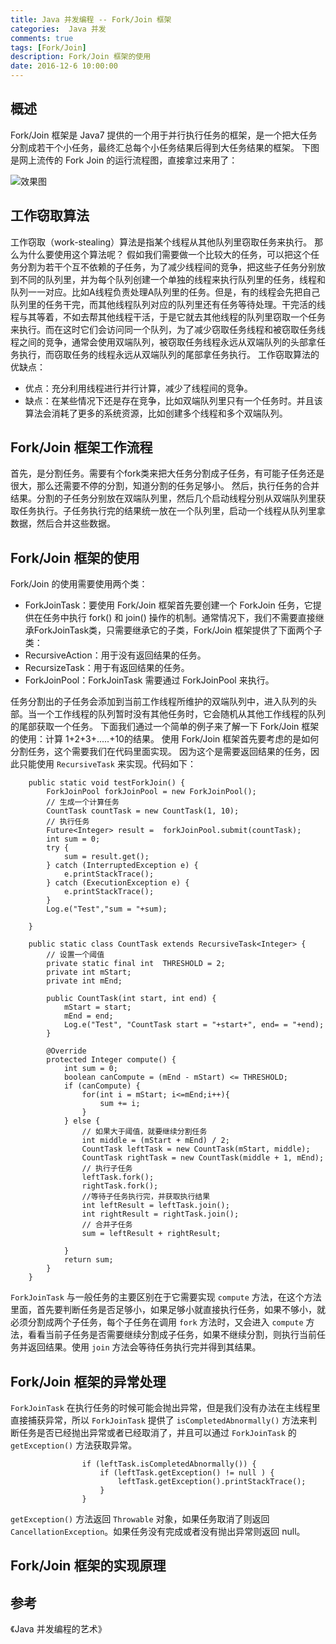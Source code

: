 ```yaml
---
title: Java 并发编程 -- Fork/Join 框架
categories:  Java 并发
comments: true
tags: [Fork/Join]
description: Fork/Join 框架的使用
date: 2016-12-6 10:00:00
---
```


## 概述

Fork/Join 框架是 Java7 提供的一个用于并行执行任务的框架，是一个把大任务分割成若干个小任务，最终汇总每个小任务结果后得到大任务结果的框架。
下图是网上流传的 Fork Join 的运行流程图，直接拿过来用了：

![效果图](/images/java-basic-fork-join-base/fork-join-principle.png)

## 工作窃取算法

工作窃取（work-stealing）算法是指某个线程从其他队列里窃取任务来执行。
那么为什么要使用这个算法呢？
假如我们需要做一个比较大的任务，可以把这个任务分割为若干个互不依赖的子任务，为了减少线程间的竞争，把这些子任务分别放到不同的队列里，并为每个队列创建一个单独的线程来执行队列里的任务，线程和队列一一对应。比如A线程负责处理A队列里的任务。但是，有的线程会先把自己队列里的任务干完，而其他线程队列对应的队列里还有任务等待处理。干完活的线程与其等着，不如去帮其他线程干活，于是它就去其他线程的队列里窃取一个任务来执行。而在这时它们会访问同一个队列，为了减少窃取任务线程和被窃取任务线程之间的竞争，通常会使用双端队列，被窃取任务线程永远从双端队列的头部拿任务执行，而窃取任务的线程永远从双端队列的尾部拿任务执行。
工作窃取算法的优缺点：

 - 优点：充分利用线程进行并行计算，减少了线程间的竞争。
 - 缺点：在某些情况下还是存在竞争，比如双端队列里只有一个任务时。并且该算法会消耗了更多的系统资源，比如创建多个线程和多个双端队列。

## Fork/Join 框架工作流程

首先，是分割任务。需要有个fork类来把大任务分割成子任务，有可能子任务还是很大，那么还需要不停的分割，知道分割的任务足够小。
然后，执行任务的合并结果。分割的子任务分别放在双端队列里，然后几个启动线程分别从双端队列里获取任务执行。子任务执行完的结果统一放在一个队列里，启动一个线程从队列里拿数据，然后合并这些数据。

## Fork/Join 框架的使用

Fork/Join 的使用需要使用两个类：

 - ForkJoinTask：要使用 Fork/Join 框架首先要创建一个 ForkJoin 任务，它提供在任务中执行 fork() 和 join() 操作的机制。通常情况下，我们不需要直接继承ForkJoinTask类，只需要继承它的子类，Fork/Join 框架提供了下面两个子类：
  - RecursiveAction：用于没有返回结果的任务。
  - RecursizeTask：用于有返回结果的任务。
 - ForkJoinPool：ForkJoinTask 需要通过 ForkJoinPool 来执行。

任务分割出的子任务会添加到当前工作线程所维护的双端队列中，进入队列的头部。当一个工作线程的队列暂时没有其他任务时，它会随机从其他工作线程的队列的尾部获取一个任务。
下面我们通过一个简单的例子来了解一下 Fork/Join 框架的使用：计算 1+2+3+.....+10的结果。
使用 Fork/Join 框架首先要考虑的是如何分割任务，这个需要我们在代码里面实现。
因为这个是需要返回结果的任务，因此只能使用 `RecursiveTask` 来实现。代码如下：

```
    public static void testForkJoin() {
        ForkJoinPool forkJoinPool = new ForkJoinPool();
        // 生成一个计算任务
        CountTask countTask = new CountTask(1, 10);
        // 执行任务
        Future<Integer> result =  forkJoinPool.submit(countTask);
        int sum = 0;
        try {
            sum = result.get();
        } catch (InterruptedException e) {
            e.printStackTrace();
        } catch (ExecutionException e) {
            e.printStackTrace();
        }
        Log.e("Test","sum = "+sum);

    }

    public static class CountTask extends RecursiveTask<Integer> {
        // 设置一个阈值
        private static final int  THRESHOLD = 2;
        private int mStart;
        private int mEnd;

        public CountTask(int start, int end) {
            mStart = start;
            mEnd = end;
            Log.e("Test", "CountTask start = "+start+", end= = "+end);
        }

        @Override
        protected Integer compute() {
            int sum = 0;
            boolean canCompute = (mEnd - mStart) <= THRESHOLD;
            if (canCompute) {
                for(int i = mStart; i<=mEnd;i++){
                    sum += i;
                }
            } else {
                // 如果大于阈值，就要继续分割任务
                int middle = (mStart + mEnd) / 2;
                CountTask leftTask = new CountTask(mStart, middle);
                CountTask rightTask = new CountTask(middle + 1, mEnd);
                // 执行子任务
                leftTask.fork();
                rightTask.fork();
                //等待子任务执行完，并获取执行结果
                int leftResult = leftTask.join();
                int rightResult = rightTask.join();
                // 合并子任务
                sum = leftResult + rightResult;

            }
            return sum;
        }
    }
```

`ForkJoinTask` 与一般任务的主要区别在于它需要实现 `compute` 方法，在这个方法里面，首先要判断任务是否足够小，如果足够小就直接执行任务，如果不够小，就必须分割成两个子任务，每个子任务在调用 `fork` 方法时，又会进入 `compute` 方法，看看当前子任务是否需要继续分割成子任务，如果不继续分割，则执行当前任务并返回结果。使用 `join` 方法会等待任务执行完并得到其结果。

## Fork/Join 框架的异常处理

`ForkJoinTask` 在执行任务的时候可能会抛出异常，但是我们没有办法在主线程里直接捕获异常，所以 `ForkJoinTask` 提供了 `isCompletedAbnormally()` 方法来判断任务是否已经抛出异常或者已经取消了，并且可以通过 `ForkJoinTask` 的 `getException()` 方法获取异常。

```
                if (leftTask.isCompletedAbnormally()) {
                    if (leftTask.getException() != null ) {
                        leftTask.getException().printStackTrace();
                    }
                }
```

`getException()` 方法返回 `Throwable` 对象，如果任务取消了则返回 `CancellationException`。如果任务没有完成或者没有抛出异常则返回 null。

## Fork/Join 框架的实现原理

## 参考

《Java 并发编程的艺术》

